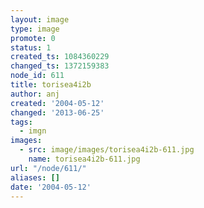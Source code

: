 ```yaml
---
layout: image
type: image
promote: 0
status: 1
created_ts: 1084360229
changed_ts: 1372159383
node_id: 611
title: torisea4i2b
author: anj
created: '2004-05-12'
changed: '2013-06-25'
tags:
  - imgn
images:
  - src: image/images/torisea4i2b-611.jpg
    name: torisea4i2b-611.jpg
url: "/node/611/"
aliases: []
date: '2004-05-12'
---
```


